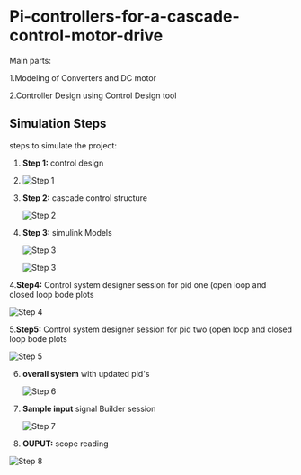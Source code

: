 # Pi-controllers-for-a-cascade-control-motor-drive
Main parts:

1.Modeling of Converters and DC motor

2.Controller Design using Control Design tool
## Simulation Steps

steps to simulate the project:

1. **Step 1:** control design
2. 
   ![Step 1](Desktop/control_req.png)

3. **Step 2:** cascade control structure

   ![Step 2](Desktop/speed_control.png)

5. **Step 3:** simulink Models
   
   ![Step 3](Desktop/close_loop_speed_control.png)
   
   ![Step 3](Desktop/dc_motor_tf.png)

4.**Step4:** Control system designer session for pid one (open loop and closed loop bode plots

   ![Step 4](Desktop/cs_des_sess.png)

5.**Step5:** Control system designer session for pid two (open loop and closed loop bode plots

   ![Step 5](Desktop/cs_des_sess1.png)   

6. **overall system** with updated pid's
   
   ![Step 6](Desktop/session.png)  

7. **Sample input** signal Builder session
   
   ![Step 7](Desktop/sb_sess.png)

8. **OUPUT:**  scope reading

  ![Step 8](Desktop/output.png)
   
    




